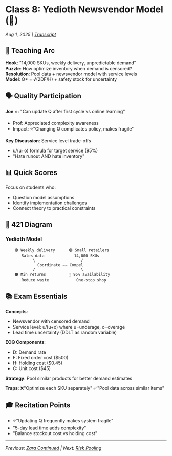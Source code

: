 # Class 8: Yedioth Newsvendor Model (📰)
*Aug 1, 2025 | [Transcript](8nv(📰)15778_intro_ops_otter_ai.md)*

## 🎯 Teaching Arc
**Hook**: "14,000 SKUs, weekly delivery, unpredictable demand"  
**Puzzle**: How optimize inventory when demand is censored?  
**Resolution**: Pool data + newsvendor model with service levels  
**Model**: Q* = √(2DF/H) + safety stock for uncertainty

## 🗣️ Quality Participation

**Joe** ⭐: "Can update Q after first cycle vs online learning"
- Prof: Appreciated complexity awareness
- Impact: ⭐️"Changing Q complicates policy, makes fragile"

**Key Discussion**: Service level trade-offs
- u/(u+o) formula for target service (95%)
- "Hate runout AND hate inventory"

## 📊 Quick Scores
Focus on students who:
- Question model assumptions
- Identify implementation challenges
- Connect theory to practical constraints

## 🔗 421 Diagram

### Yedioth Model
```
    🟢 Weekly delivery      🟣 Small retailers
       Sales data             14,000 SKUs
            \                    /
              Coordinate ←→ Compel
            /                    \
    🟠 Min returns          🔴 95% availability
       Reduce waste            One-stop shop
```

## 📚 Exam Essentials
**Concepts**: 
- Newsvendor with censored demand
- Service level: u/(u+o) where u=underage, o=overage
- Lead time uncertainty (DDLT as random variable)

**EOQ Components**:
- D: Demand rate
- F: Fixed order cost ($500)
- H: Holding cost ($0.45)
- C: Unit cost ($45)

**Strategy**: Pool similar products for better demand estimates

**Traps**: 
❌"Optimize each SKU separately" 
✅"Pool data across similar items"

## 🎓 Recitation Points
- ⭐️"Updating Q frequently makes system fragile"
- "5-day lead time adds complexity"
- "Balance stockout cost vs holding cost"

---
*Previous: [Zara Continued](./7👗_Zara_Continued.md) | Next: [Risk Pooling](./9🏊‍♀️🚚_Pool_Walmart_Amazon.md)*
